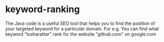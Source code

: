 # keyword-ranking
The Java code is a useful SEO tool that helps you to find the position of your targeted keyword for a particular domain. For e.g. You can find what keyword "tusharattar" rank for the website "github.com" on google.com 
